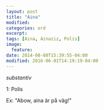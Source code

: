 ```yaml
---
layout: post
title: "Aina"
modified:
categories: ord
excerpt:
tags: [Aina, Ainaziz, Polis]
image:
  feature:
date: 2014-08-08T15:39:55-04:00
modified: 2016-06-01T14:19:19-04:00
---
```


*substantiv*

1: Polis

Ex: "Abow, aina är på väg!"
